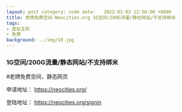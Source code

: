 ```yaml
---
layout: post category: code date:   2022-01-03 12:50:00 +0800
title: 老牌免费空间-Neocities.org 1G空间/200G流量/静态网站/不支持绑米
tags:
- 虚拟主机
- 免费
background: ../img/10.jpg
---
```


### 1G空间/200G流量/静态网站/不支持绑米

#老牌免费空间，静态网页

申请地址：
https://neocities.org/

登陆地址：
https://neocities.org/signin


